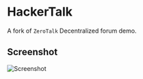 # HackerTalk

A fork of `ZeroTalk`
Decentralized forum demo.

## Screenshot

![Screenshot](http://i.imgur.com/TnySC1c.png)
